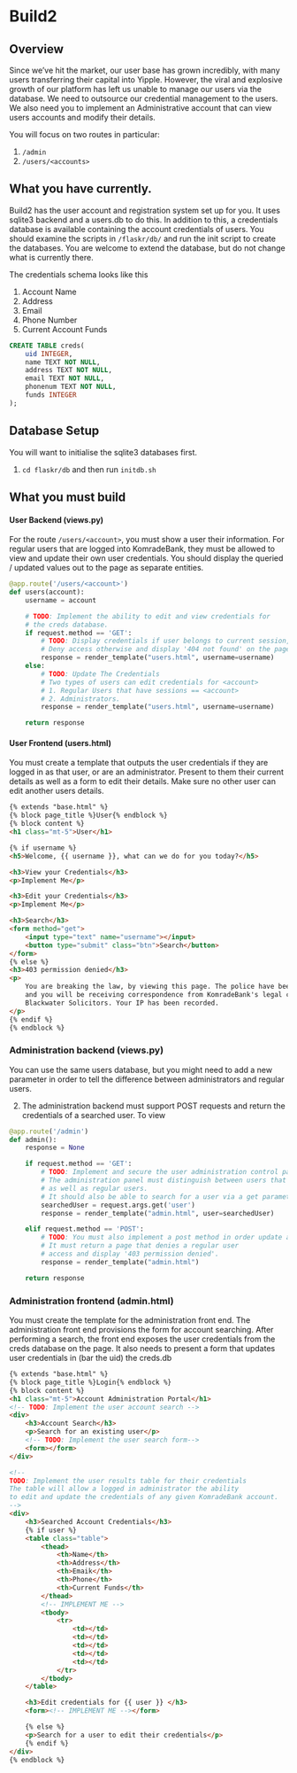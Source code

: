 # Build2
## Overview
Since we’ve hit the market, our user base has grown incredibly, with many users transferring their capital into Yipple. However, the viral and explosive growth of our platform has left us unable to manage our users via the database. We need to outsource our credential management to the users. We also need you to implement an Administrative account that can view users accounts and modify their details.

You will focus on two routes in particular:
1. `/admin`
2. `/users/<accounts>`

## What you have currently.
Build2 has the user account and registration system set up for you. It uses sqlite3
backend and a users.db to do this. In addition to this, a credentials database
is available containing the account credentials of users. You should
examine the scripts in `/flaskr/db/` and run the init script to create the databases. You are welcome to extend the database, but do not change what is currently there.

The credentials schema looks like this
1. Account Name
3. Address
2. Email
3. Phone Number
4. Current Account Funds

```sql
CREATE TABLE creds(
	uid INTEGER,
    name TEXT NOT NULL,
    address TEXT NOT NULL,
    email TEXT NOT NULL,
    phonenum TEXT NOT NULL,
    funds INTEGER
);
```

## Database Setup
You will want to initialise the sqlite3 databases first.

1. `cd flaskr/db` and then run `initdb.sh`

## What you must build
#### User Backend (views.py)
For the route `/users/<account>`, you must show a user their information.
For regular users that are logged into KomradeBank, they must be allowed to view and update their own user credentials. You should display the queried / updated values out to the page as separate entities.

```python
@app.route('/users/<account>')
def users(account):
    username = account

    # TODO: Implement the ability to edit and view credentials for
    # the creds database.
    if request.method == 'GET':
        # TODO: Display credentials if user belongs to current session, or user is admin.
        # Deny access otherwise and display '404 not found' on the page
        response = render_template("users.html", username=username)
    else:
        # TODO: Update The Credentials
        # Two types of users can edit credentials for <account>
        # 1. Regular Users that have sessions == <account>
        # 2. Administrators.
        response = render_template("users.html", username=username)

    return response
```

#### User Frontend (users.html)
You must create a template that outputs the user credentials if they are logged in as that user, or are an administrator. Present to them their current details as well as a form to edit their details. Make sure no other user can edit another users details.

```html
{% extends "base.html" %}
{% block page_title %}User{% endblock %}
{% block content %}
<h1 class="mt-5">User</h1>

{% if username %}
<h5>Welcome, {{ username }}, what can we do for you today?</h5>

<h3>View your Credentials</h3>
<p>Implement Me</p>

<h3>Edit your Credentials</h3>
<p>Implement Me</p>

<h3>Search</h3>
<form method="get">
    <input type="text" name="username"></input>
    <button type="submit" class="btn">Search</button>
</form>
{% else %}
<h3>403 permission denied</h3>
<p>
    You are breaking the law, by viewing this page. The police have been notified,
    and you will be receiving correspondence from KomradeBank's legal contractor,
    Blackwater Solicitors. Your IP has been recorded.
</p>
{% endif %}
{% endblock %}

```

### Administration backend (views.py)
You can use the same users database, but you might need to add a new parameter in order to tell the difference between administrators and regular users.

2. The administration backend must support POST requests
and return the credentials of a searched user. To view

```python
@app.route('/admin')
def admin():
    response = None

    if request.method == 'GET':
        # TODO: Implement and secure the user administration control panel
        # The administration panel must distinguish between users that are administrators
        # as well as regular users.
        # It should also be able to search for a user via a get parameter called user.
        searchedUser = request.args.get('user')
        response = render_template("admin.html", user=searchedUser)

    elif request.method == 'POST':
        # TODO: You must also implement a post method in order update a searched users credentials.
        # It must return a page that denies a regular user
        # access and display '403 permission denied'.
        response = render_template("admin.html")

    return response
```

### Administration frontend (admin.html)
You must create the template for the administration front end.
The administration front end provisions the form for account searching.
After performing a search, the front end exposes the user
credentials from the creds database on the page. It also needs to present a form that updates user credentials in (bar the uid) the creds.db

```html
{% extends "base.html" %}
{% block page_title %}Login{% endblock %}
{% block content %}
<h1 class="mt-5">Account Administration Portal</h1>
<!-- TODO: Implement the user account search -->
<div>
    <h3>Account Search</h3>
    <p>Search for an existing user</p>
    <!-- TODO: Implement the user search form-->
    <form></form>
</div>

<!--
TODO: Implement the user results table for their credentials
The table will allow a logged in administrator the ability
to edit and update the credentials of any given KomradeBank account.
-->
<div>
    <h3>Searched Account Credentials</h3>
    {% if user %}
    <table class="table">
        <thead>
            <th>Name</th>
            <th>Address</th>
            <th>Emaik</th>
            <th>Phone</th>
            <th>Current Funds</th>
        </thead>
        <!-- IMPLEMENT ME -->
        <tbody>
            <tr>
                <td></td>
                <td></td>
                <td></td>
                <td></td>
                <td></td>
            </tr>
        </tbody>
    </table>

    <h3>Edit credentials for {{ user }} </h3>
    <form><!-- IMPLEMENT ME --></form>

    {% else %}
    <p>Search for a user to edit their credentials</p>
    {% endif %}
</div>
{% endblock %}
```

